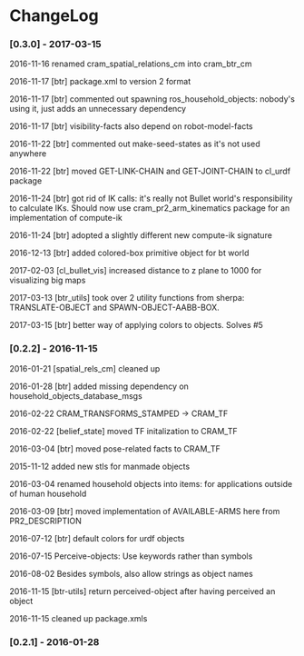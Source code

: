 
ChangeLog
=========

### [0.3.0] - 2017-03-15

2016-11-16 renamed cram_spatial_relations_cm into cram_btr_cm

2016-11-17 [btr] package.xml to version 2 format

2016-11-17 [btr] commented out spawning ros_household_objects: nobody's using it, just adds an unnecessary dependency

2016-11-17 [btr] visibility-facts also depend on robot-model-facts

2016-11-22 [btr] commented out make-seed-states as it's not used anywhere

2016-11-22 [btr] moved GET-LINK-CHAIN and GET-JOINT-CHAIN to cl_urdf package

2016-11-24 [btr] got rid of IK calls: it's really not Bullet world's responsibility to calculate IKs. Should now use cram_pr2_arm_kinematics package for an implementation of compute-ik

2016-11-24 [btr] adopted a slightly different new compute-ik signature

2016-12-13 [btr] added colored-box primitive object for bt world

2017-02-03 [cl_bullet_vis] increased distance to z plane to 1000 for visualizing big maps

2017-03-13 [btr_utils] took over 2 utility functions from sherpa: TRANSLATE-OBJECT and SPAWN-OBJECT-AABB-BOX.

2017-03-15 [btr] better way of applying colors to objects. Solves #5


### [0.2.2] - 2016-11-15

2016-01-21 [spatial_rels_cm] cleaned up

2016-01-28 [btr] added missing dependency on household_objects_database_msgs

2016-02-22 CRAM_TRANSFORMS_STAMPED -> CRAM_TF

2016-02-22 [belief_state] moved TF initalization to CRAM_TF

2016-03-04 [btr] moved pose-related facts to CRAM_TF

2015-11-12 added new stls for manmade objects

2016-03-04 renamed household objects into items: for applications outside of human household

2016-03-09 [btr] moved implementation of AVAILABLE-ARMS here from PR2_DESCRIPTION

2016-07-12 [btr] default colors for urdf objects

2016-07-15 Perceive-objects: Use keywords rather than symbols

2016-08-02 Besides symbols, also allow strings as object names

2016-11-15 [btr-utils] return perceived-object after having perceived an object

2016-11-15 cleaned up package.xmls


### [0.2.1] - 2016-01-28
